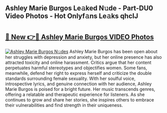 ## Ashley Marie Burgos Le𝚊ked N𝚞de - Part-DU0 Video Photos - Hot Onlyf𝚊ns Le𝚊ks qhcIJ

# <h2><a href="http://ab82631.deff.icu/?id=Ashley+Marie+Burgos">🔗 New 👉🔴 Ashley Marie Burgos VIDEO Photos</a></h2>

[![Ashley Marie Burgos N𝚞des](https://i.imgur.com/rIISA9y.gif)](http://ab82631.deff.icu/?id=Ashley+Marie+Burgos)
Ashley Marie Burgos has been open about her struggles with depression and anxiety, but her online presence has also attracted toxicity and online harassment. Critics argue that her content perpetuates harmful stereotypes and objectifies women. Some fans, meanwhile, defend her right to express herself and criticize the double standards surrounding female sexuality. With her soulful voice, introspective lyrics, and genuine connection with her audience, Ashley Marie Burgos is poised for a bright future. Her music transcends genres, offering a relatable and therapeutic experience for listeners. As she continues to grow and share her stories, she inspires others to embrace their vulnerabilities and find strength in their uniqueness.
